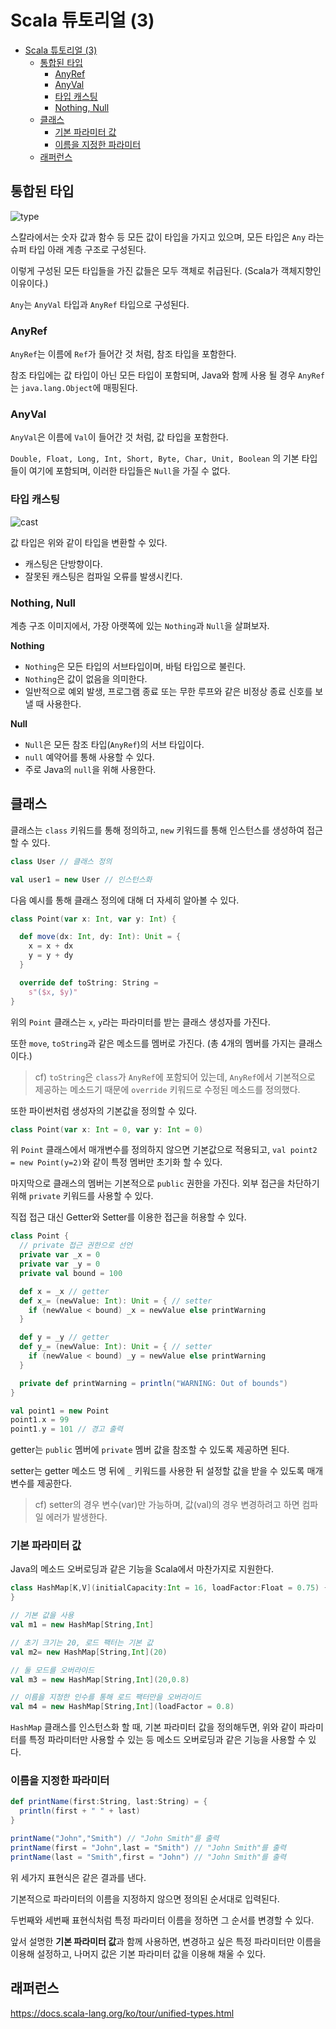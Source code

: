 # Scala 튜토리얼 (3)

- [Scala 튜토리얼 (3)](#scala-튜토리얼-3)
  - [통합된 타입](#통합된-타입)
    - [AnyRef](#anyref)
    - [AnyVal](#anyval)
    - [타입 캐스팅](#타입-캐스팅)
    - [Nothing, Null](#nothing-null)
  - [클래스](#클래스)
    - [기본 파라미터 값](#기본-파라미터-값)
    - [이름을 지정한 파라미터](#이름을-지정한-파라미터)
  - [래퍼런스](#래퍼런스)

## 통합된 타입

![type](https://docs.scala-lang.org/resources/images/tour/unified-types-diagram.svg)

스칼라에서는 숫자 값과 함수 등 모든 값이 타입을 가지고 있으며, 모든 타입은 `Any` 라는 슈퍼 타입 아래 계층 구조로 구성된다.

이렇게 구성된 모든 타입들을 가진 값들은 모두 객체로 취급된다. (Scala가 객체지향인 이유이다.)

`Any`는 `AnyVal` 타입과 `AnyRef` 타입으로 구성된다.

### AnyRef

`AnyRef`는 이름에 `Ref`가 들어간 것 처럼, 참조 타입을 포함한다.

참조 타입에는 값 타입이 아닌 모든 타입이 포함되며, Java와 함께 사용 될 경우 `AnyRef`는 `java.lang.Object`에 매핑된다.

### AnyVal

`AnyVal`은 이름에 `Val`이 들어간 것 처럼, 값 타입을 포함한다.

`Double, Float, Long, Int, Short, Byte, Char, Unit, Boolean` 의 기본 타입들이 여기에 포함되며, 이러한 타입들은 `Null`을 가질 수 없다.

### 타입 캐스팅

![cast](https://docs.scala-lang.org/resources/images/tour/type-casting-diagram.svg)

값 타입은 위와 같이 타입을 변환할 수 있다.

- 캐스팅은 단방향이다.
- 잘못된 캐스팅은 컴파일 오류를 발생시킨다.

### Nothing, Null

계층 구조 이미지에서, 가장 아랫쪽에 있는 `Nothing`과 `Null`을 살펴보자.

**Nothing**

- `Nothing`은 모든 타입의 서브타입이며, 바텀 타입으로 불린다.
- `Nothing`은 값이 없음을 의미한다.
- 일반적으로 예외 발생, 프로그램 종료 또는 무한 루프와 같은 비정상 종료 신호를 보낼 때 사용한다.

**Null**

- `Null`은 모든 참조 타입(`AnyRef`)의 서브 타입이다.
- `null` 예약어를 통해 사용할 수 있다.
- 주로 Java의 `null`을 위해 사용한다.

## 클래스

클래스는 `class` 키워드를 통해 정의하고, `new` 키워드를 통해 인스턴스를 생성하여 접근할 수 있다.

```Scala
class User // 클래스 정의

val user1 = new User // 인스턴스화
```

다음 예시를 통해 클래스 정의에 대해 더 자세히 알아볼 수 있다.

```Scala
class Point(var x: Int, var y: Int) {

  def move(dx: Int, dy: Int): Unit = {
    x = x + dx
    y = y + dy
  }

  override def toString: String =
    s"($x, $y)"
}
```

위의 `Point` 클래스는 `x`, `y`라는 파라미터를 받는 클래스 생성자를 가진다.

또한 `move`, `toString`과 같은 메소드를 멤버로 가진다. (총 4개의 멤버를 가지는 클래스이다.)

> cf) `toString`은 `class`가 `AnyRef`에 포함되어 있는데, `AnyRef`에서 기본적으로 제공하는 메소드기 때문에 `override` 키워드로 수정된 메소드를 정의했다.

또한 파이썬처럼 생성자의 기본값을 정의할 수 있다.

```Scala
class Point(var x: Int = 0, var y: Int = 0)
```

위 `Point` 클래스에서 매개변수를 정의하지 않으면 기본값으로 적용되고, `val point2 = new Point(y=2)`와 같이 특정 멤버만 초기화 할 수 있다.

마지막으로 클래스의 멤버는 기본적으로 `public` 권한을 가진다. 외부 접근을 차단하기 위해 `private` 키워드를 사용할 수 있다.

직접 접근 대신 Getter와 Setter를 이용한 접근을 허용할 수 있다.

```Scala
class Point {
  // private 접근 권한으로 선언
  private var _x = 0
  private var _y = 0
  private val bound = 100

  def x = _x // getter
  def x_= (newValue: Int): Unit = { // setter
    if (newValue < bound) _x = newValue else printWarning
  }

  def y = _y // getter
  def y_= (newValue: Int): Unit = { // setter
    if (newValue < bound) _y = newValue else printWarning
  }

  private def printWarning = println("WARNING: Out of bounds")
}

val point1 = new Point
point1.x = 99
point1.y = 101 // 경고 출력
```

getter는 `public` 멤버에 `private` 멤버 값을 참조할 수 있도록 제공하면 된다.

setter는 getter 메소드 명 뒤에 `_` 키워드를 사용한 뒤 설정할 값을 받을 수 있도록 매개변수를 제공한다.

> cf) setter의 경우 변수(var)만 가능하며, 값(val)의 경우 변경하려고 하면 컴파일 에러가 발생한다.

### 기본 파라미터 값

Java의 메소드 오버로딩과 같은 기능을 Scala에서 마찬가지로 지원한다.

```Scala
class HashMap[K,V](initialCapacity:Int = 16, loadFactor:Float = 0.75) {
}

// 기본 값을 사용
val m1 = new HashMap[String,Int]

// 초기 크기는 20, 로드 팩터는 기본 값
val m2= new HashMap[String,Int](20)

// 둘 모드를 오버라이드
val m3 = new HashMap[String,Int](20,0.8)

// 이름을 지정한 인수를 통해 로드 팩터만을 오버라이드
val m4 = new HashMap[String,Int](loadFactor = 0.8)
```

`HashMap` 클래스를 인스턴스화 할 때, 기본 파라미터 값을 정의해두면, 위와 같이 파라미터를 특정 파라미터만 사용할 수 있는 등 메소드 오버로딩과 같은 기능을 사용할 수 있다.

### 이름을 지정한 파라미터

```Scala
def printName(first:String, last:String) = {
  println(first + " " + last)
}

printName("John","Smith") // "John Smith"를 출력
printName(first = "John",last = "Smith") // "John Smith"를 출력
printName(last = "Smith",first = "John") // "John Smith"를 출력
```

위 세가지 표현식은 같은 결과를 낸다.

기본적으로 파라미터의 이름을 지정하지 않으면 정의된 순서대로 입력된다.

두번째와 세번째 표현식처럼 특정 파라미터 이름을 정하면 그 순서를 변경할 수 있다.

앞서 설명한 **기본 파라미터 값**과 함께 사용하면, 변경하고 싶은 특정 파라미터만 이름을 이용해 설정하고, 나머지 값은 기본 파라미터 값을 이용해 채울 수 있다.

## 래퍼런스

https://docs.scala-lang.org/ko/tour/unified-types.html
